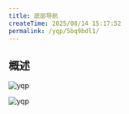 ```yaml
---
title: 底部导航
createTime: 2025/08/14 15:17:52
permalink: /yqp/5bq9bdl1/
---
```


## 概述

![yqp](/yqp/config/home.png)

![yqp](/yqp/config/homeerror1.png)
